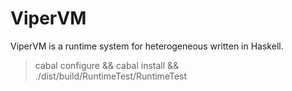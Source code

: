 ViperVM
=======

ViperVM is a runtime system for heterogeneous written in Haskell.

> cabal configure && cabal install && ./dist/build/RuntimeTest/RuntimeTest
